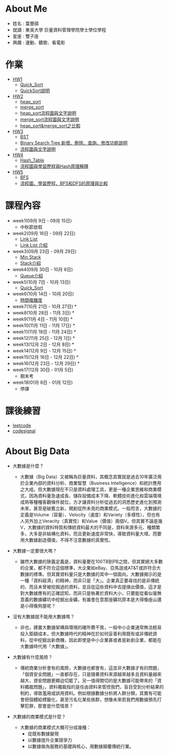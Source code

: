 # About Me
   * 姓名 : 葉豐碩
   * 就讀 : 東吳大學 巨量資料管理學院學士學位學程
   * 星座 : 雙子座
   * 興趣 : 運動、聽歌、看電影

# 作業
  * [HW1](https://github.com/eter0000/learningnotes/tree/master/HW1)
    * [Quick_Sort](https://github.com/eter0000/learningnotes/blob/master/HW1/Quick_Sort1.ipynb)
    * [QuickSort說明](https://github.com/eter0000/learningnotes/blob/master/HW1/README.md)
  * [HW2](https://github.com/eter0000/learningnotes/tree/master/HW2)
    * [heap_sort](https://github.com/eter0000/learningnotes/blob/master/HW2/heap_sort_06170210.py)
    * [merge_sort](https://github.com/eter0000/learningnotes/blob/master/HW2/merge_sort_06170210.py)
    * [heap_sort流程圖與文字說明](https://github.com/eter0000/learningnotes/blob/master/HW2/Heap_Sort%E6%B5%81%E7%A8%8B%E5%9C%96%E8%88%87%E6%96%87%E5%AD%97%E8%AA%AA%E6%98%8E.md)
    * [merge_sort流程圖與文字說明](https://github.com/eter0000/learningnotes/blob/master/HW2/Merge_Sort%E6%B5%81%E7%A8%8B%E5%9C%96%E8%88%87%E6%96%87%E5%AD%97%E8%AA%AA%E6%98%8E.md)
    * [heap_sort&merge_sort之比較](https://github.com/eter0000/learningnotes/blob/master/HW2/Heap_sort%E8%88%87Merge_sort%E4%B9%8B%E6%AF%94%E8%BC%83.md)
  * [HW3](https://github.com/eter0000/learningnotes/tree/master/HW3)
    * [BST](https://github.com/eter0000/learningnotes/blob/master/HW3/binary_search_tree_06170210.py)
    * [Binary Search Tree 新增、刪除、查詢、修改功能說明](https://github.com/eter0000/learningnotes/blob/master/HW3/Binary%20Search%20Tree%20%E6%96%B0%E5%A2%9E%E3%80%81%E5%88%AA%E9%99%A4%E3%80%81%E6%9F%A5%E8%A9%A2%E3%80%81%E4%BF%AE%E6%94%B9%E5%8A%9F%E8%83%BD%E8%AA%AA%E6%98%8E.md)
    * [流程圖與文字說明](https://github.com/eter0000/learningnotes/blob/master/HW3/%E6%B5%81%E7%A8%8B%E5%9C%96%E8%88%87%E6%96%87%E5%AD%97%E8%AA%AA%E6%98%8E.md)
  * [HW4](https://github.com/eter0000/learningnotes/tree/master/HW4)
    * [Hash_Table](https://github.com/eter0000/learningnotes/blob/master/HW4/hash_table_06170210.py)
    * [流程圖與學習歷程與Hash原理解釋](https://github.com/eter0000/learningnotes/blob/master/HW4/%E6%B5%81%E7%A8%8B%E5%9C%96%E8%88%87%E5%AD%B8%E7%BF%92%E6%AD%B7%E7%A8%8B%E8%88%87Hash%E5%8E%9F%E7%90%86%E8%A7%A3%E9%87%8B.ipynb)
  * [HW5](https://github.com/eter0000/learningnotes/tree/master/HW5)
    * [BFS](https://github.com/eter0000/learningnotes/blob/master/HW5/BFS_06170210.py)
    * [流程圖、學習歷程、BFS和DFS的原理與比較](https://github.com/eter0000/learningnotes/blob/master/HW5/%E6%B5%81%E7%A8%8B%E5%9C%96%E3%80%81%E5%AD%B8%E7%BF%92%E6%AD%B7%E7%A8%8B%E3%80%81BFS%E5%92%8CDFS%E7%9A%84%E5%8E%9F%E7%90%86%E8%88%87%E6%AF%94%E8%BC%83.ipynb)

# 課程內容
  * week1(09月 9日 - 09月 15日)
    * 中秋節放假
  * week2(09月 16日 - 09月 22日)
    * [Link List](https://github.com/eter0000/learningnotes/blob/master/week2/Linked_List)
    * [Link List 介紹](https://github.com/eter0000/learningnotes/blob/master/week2/README.md)
  * week3(09月 23日 - 09月 29日)
    * [Min Stack](https://github.com/eter0000/learningnotes/blob/master/week3/MinStack.ipynb)
    * [Stack介紹](https://github.com/eter0000/learningnotes/blob/master/week3/README.md)
  * week4(09月 30日 - 10月 6日)
    * [Queue介紹](https://github.com/eter0000/learningnotes/blob/master/week4/README.md)
  * week5(10月 7日 - 10月 13日)
    * [Quick_Sort](https://github.com/eter0000/learningnotes/blob/master/week5/Quick_Sort1.ipynb)
  * week6(10月 14日 - 10月 20日)
    * [時間複雜度](https://github.com/eter0000/learningnotes/blob/master/week6/%E6%99%82%E9%96%93%E8%A4%87%E9%9B%9C%E5%BA%A6.ipynb)
  * week7(10月 21日 - 10月 27日)
    * 
  * week8(10月 28日 - 11月 3日)
    * 
  * week9(11月 4日 - 11月 10日)
    *
  * week10(11月 11日 - 11月 17日)
    * 
  * week11(11月 18日 - 11月 24日)
    * 
  * week12(11月 25日 - 12月 1日)
    * 
  * week13(12月 2日 - 12月 8日)
    * 
  * week14(12月 9日 - 12月 15日)
    * 
  * week15(12月 16日 - 12月 22日)
    * 
  * week16(12月 23日 - 12月 29日)
    * 
  * week17(12月 30日 - 01月 5日)
    * 期末考
  * week18(01月 6日 - 01月 12日)
    * 停課
  
  
  
  # 課後練習
  * [leetcode](https://github.com/eter0000/learningnotes/tree/master/leetcode)
  * [codesignal](https://github.com/eter0000/learningnotes/tree/master/codesignal)

  
# About Big Data 
   * 大數據是什麼？
      * 大數據（Big Data）又被稱為巨量資料，其概念其實就是過去10年廣泛用於企業內部的資料分析、商業智慧（Business Intelligence）和統計應用之大成。但大數據現在不只是資料處理工具，更是一種企業思維和商業模式，因為資料量急速成長、儲存設備成本下降、軟體技術進化和雲端環境成熟等種種客觀條件就位，方才讓資料分析從過去的洞悉歷史進化到預測未來，甚至是破舊立新，開創從所未見的商業模式。一般而言，大數據的定義是Volume（容量）、Velocity（速度）和Variety（多樣性），但也有人另外加上Veracity（真實性）和Value（價值）兩個V。但其實不論是幾V，大數據的資料特質和傳統資料最大的不同是，資料來源多元、種類繁多，大多是非結構化資料，而且更新速度非常快，導致資料量大增。而要用大數據創造價值，不得不注意數據的真實性。

   * 大數據一定要很大嗎？
      * 雖然大數據的狹義定義是，資料量要在100TB到PB之間，但其實絕大多數的企業，都不符合這個標準，大企業如eBay、亞馬遜或AT&T或許符合大數據的標準。但其實資料量只是大數據的其中一個面向，大數據揭示的是一種「資料經濟」的精神，而非只是「大」。企業真正要尋找的是非傳統的、而且未曾被挖掘過的資料，並且從這些資料中去提煉出價值，這才是對大數據應有的正確認知，而非只是執著於資料大小，只要能從看似毫無意義的數據礦坑中挖掘出金礦，有誰會在意那座礦坑原本是大得像座山還是小得像狗屋呢？
      
   * 沒有大數據就不能用大數據嗎？
      * 非也，建置大數據架構與環境的確所費不貲，一般中小企業通常無法輕易投入鉅額成本，但大數據時代的精神在於如何妥善利用既有或非傳統資料，從中挖掘出新商機，因此即使是中小企業甚或者是新創企業，都能在大數據時代用「大數據」。
      
   * 大數據有什麼風險？
      * 傳統商業分析會有的風險，大數據也都會有，這並非大數據才有的問題，「個資安全問題」一直都存在，只是隨著資料來源越來越多且資料量越來越大，資安問題更顯迫切罷了。另一值得關切的是大數據可能帶來的「資料獨裁問題」，資料獨裁指的是任由資料來管控我們，盲目受到分析結果的制約，導致濫用或誤用資料。例如根據數據分析將人群分類，其實有可能會把個體給標籤化，甚至污名化某些族群，想像未來若我們用數據預先打擊犯罪，那會是什麼情景？
      
   * 大數據的商業模式是什麼？
      * 大數據的商業模式大概可分成幾種：
        * 從既有數據變現
        * 以數據提升企業競爭力
        * 以數據做為服務的基礎與核心，用數據顛覆傳統行業。
